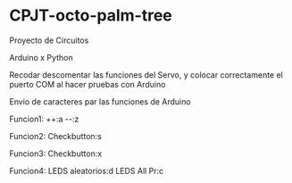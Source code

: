 # CPJT-octo-palm-tree

Proyecto de Circuitos

Arduino x Python

Recodar descomentar las funciones del Servo, y colocar correctamente el puerto COM al hacer pruebas con Arduino

Envio de caracteres par las funciones de Arduino

Funcion1:
++:a
--:z

Funcion2:
Checkbutton:s

Funcion3:
Checkbutton:x

Funcion4:
LEDS aleatorios:d
LEDS All Pr:c
